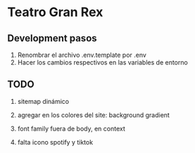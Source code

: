 # Teatro Gran Rex

## Development pasos

1. Renombrar el archivo .env.template por .env
2. Hacer los cambios respectivos en las variables de entorno

## TODO 

1. sitemap dinámico

3. agregar en los colores del site: background gradient

4. font family fuera de body, en context

5. falta icono spotify y tiktok


